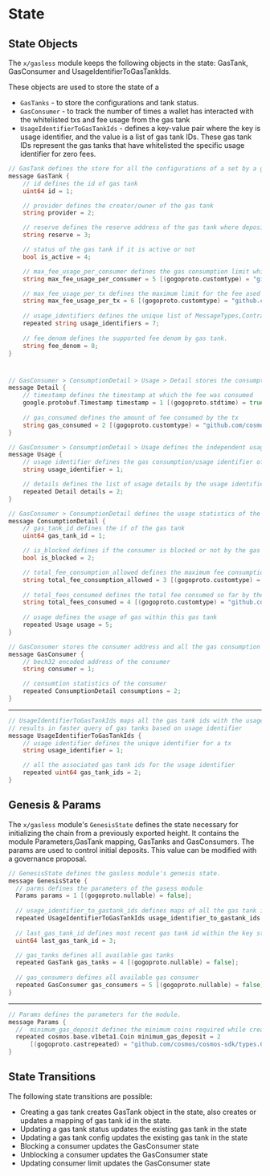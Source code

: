 <!--
order: 2
-->

# State

## State Objects

The `x/gasless` module keeps the following objects in the state: GasTank, GasConsumer and UsageIdentifierToGasTankIds.

These objects are used to store the state of a

- `GasTanks` - to store the configurations and tank status.
- `GasConsumer` - to track the number of times a wallet has interacted with the whitelisted txs and fee usage from the gas tank
- `UsageIdentifierToGasTankIds` - defines a key-value pair where the key is usage identifier, and the value is a list of gas tank IDs. These gas tank IDs represent the gas tanks that have whitelisted the specific usage identifier for zero fees.

```go
// GasTank defines the store for all the configurations of a set by a gas provider
message GasTank {
    // id defines the id of gas tank
    uint64 id = 1;

    // provider defines the creator/owner of the gas tank
    string provider = 2;

    // reserve defines the reserve address of the gas tank where deposited funds are stored
    string reserve = 3;

    // status of the gas tank if it is active or not
    bool is_active = 4;

    // max_fee_usage_per_consumer defines the gas consumption limit which consumer is allowed, beyod this limit gas tank will not sponsor the tx
    string max_fee_usage_per_consumer = 5 [(gogoproto.customtype) = "github.com/cosmos/cosmos-sdk/types.Int", (gogoproto.nullable) = false];

    // max_fee_usage_per_tx defines the maximum limit for the fee ased by the tx, beyond this gastank cannot sponsor the tx
    string max_fee_usage_per_tx = 6 [(gogoproto.customtype) = "github.com/cosmos/cosmos-sdk/types.Int", (gogoproto.nullable) = false];
    
    // usage_identifiers defines the unique list of MessageTypes,ContractAddress or any valid usage identifier which are whitelisted by gas tank.
    repeated string usage_identifiers = 7;
    
    // fee_denom defines the supported fee denom by gas tank.
    string fee_denom = 8;
}
```

#

```go
// GasConsumer > ConsumptionDetail > Usage > Detail stores the consumption activity of the consumer
message Detail {
    // timestamp defines the timestamp at which the fee was consumed
    google.protobuf.Timestamp timestamp = 1 [(gogoproto.stdtime) = true, (gogoproto.nullable) = false];
    
    // gas_consumed defines the amount of fee consumed by the tx
    string gas_consumed = 2 [(gogoproto.customtype) = "github.com/cosmos/cosmos-sdk/types.Int", (gogoproto.nullable) = false];
}

// GasConsumer > ConsumptionDetail > Usage defines the independent usage of gas by the individual usage identifier
message Usage {
    // usage identifier defines the gas consumption/usage identifier of the tx, this identifier is responsible for consuming gas
    string usage_identifier = 1;

    // details defines the list of usage details by the usage identifier along with fee amount and timestamp
    repeated Detail details = 2;
}

// GasConsumer > ConsumptionDetail defines the usage statistics of the consumer within each gas tank 
message ConsumptionDetail {
    // gas_tank_id defines the if of the gas tank
    uint64 gas_tank_id = 1;

    // is_blocked defines if the consumer is blocked or not by the gas tank
    bool is_blocked = 2;

    // total_fee_consumption_allowed defines the maximum fee consumption allowed by the gas tank to the consumer
    string total_fee_consumption_allowed = 3 [(gogoproto.customtype) = "github.com/cosmos/cosmos-sdk/types.Int", (gogoproto.nullable) = false];
    
    // total_fees_consumed defines the total fee consumed so far by the consumer in this gas tank
    string total_fees_consumed = 4 [(gogoproto.customtype) = "github.com/cosmos/cosmos-sdk/types.Int", (gogoproto.nullable) = false];
    
    // usage defines the usage of gas within this gas tank
    repeated Usage usage = 5;
}

// GasConsumer stores the consumer address and all the gas consumption activities within the gas tank
message GasConsumer {
    // bech32 encoded address of the consumer
    string consumer = 1;

    // consumtion statistics of the consumer
    repeated ConsumptionDetail consumptions = 2;
}
```

---

```go
// UsageIdentifierToGasTankIds maps all the gas tank ids with the usage identifier
// results in faster query of gas tanks based on usage identifier
message UsageIdentifierToGasTankIds {
    // usage identifier defines the unique identifier for a tx
    string usage_identifier = 1;

    // all the associated gas tank ids for the usage identifier
    repeated uint64 gas_tank_ids = 2;
}
```

## Genesis & Params

The `x/gasless` module's `GenesisState` defines the state necessary for initializing the chain from a previously exported height. It contains the module Parameters,GasTank mapping, GasTanks and GasConsumers. The params are used to control initial deposits. This value can be modified with a governance proposal.

```go
// GenesisState defines the gasless module's genesis state.
message GenesisState {
  // parms defines the parameters of the gasess module
  Params params = 1 [(gogoproto.nullable) = false];
  
  // usage_identifier_to_gastank_ids defines maps of all the gas tank ids with the usage identifier
  repeated UsageIdentifierToGasTankIds usage_identifier_to_gastank_ids = 2 [(gogoproto.nullable) = false];
  
  // last_gas_tank_id defines most recent gas tank id within the key store
  uint64 last_gas_tank_id = 3;

  // gas_tanks defines all available gas tanks
  repeated GasTank gas_tanks = 4 [(gogoproto.nullable) = false];
  
  // gas_consumers defines all available gas consumer
  repeated GasConsumer gas_consumers = 5 [(gogoproto.nullable) = false];
}
```

---

```go
// Params defines the parameters for the module.
message Params {
  //  minimum_gas_deposit defines the minimum coins required while creating gas tank
  repeated cosmos.base.v1beta1.Coin minimum_gas_deposit = 2
      [(gogoproto.castrepeated) = "github.com/cosmos/cosmos-sdk/types.Coins", (gogoproto.nullable) = false];
}
```

## State Transitions

The following state transitions are possible:

- Creating a gas tank creates GasTank object in the state, also creates or updates a mapping of gas tank id in the state.
- Updating a gas tank status updates the existing gas tank in the state
- Updating a gas tank config updates the existing gas tank in the state
- Blocking a consumer updates the GasConsumer state
- Unblocking a consumer updates the GasConsumer state
- Updating consumer limit updates the GasConsumer state
